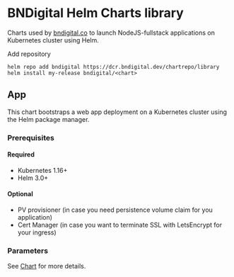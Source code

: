 # BNDigital Helm Charts library

Charts used by [bndigital.co](https://bndigital.co) to launch NodeJS-fullstack applications on Kubernetes cluster using Helm.

Add repository

```shell
helm repo add bndigital https://dcr.bndigital.dev/chartrepo/library
helm install my-release bndigital/<chart>
```

## App

This chart bootstraps a web app deployment on a Kubernetes cluster using the Helm package manager.

### Prerequisites 

#### Required 

- Kubernetes 1.16+ 
- Helm 3.0+ 

#### Optional 

- PV provisioner (in case you need persistence volume claim for you application)
- Cert Manager (in case you want to terminate SSL with LetsEncrypt for your ingress)

### Parameters 

See [Chart](charts/app) for more details.
